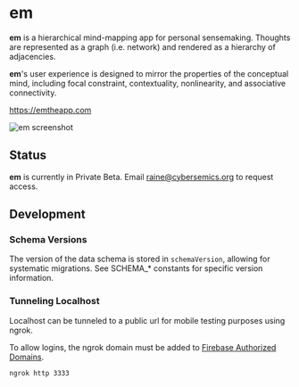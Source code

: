 # em

**em** is a hierarchical mind-mapping app for personal sensemaking. Thoughts are represented as a graph (i.e. network) and rendered as a hierarchy of adjacencies.

**em**'s user experience is designed to mirror the properties of the conceptual mind, including focal constraint, contextuality, nonlinearity, and associative connectivity.

https://emtheapp.com

![em screenshot](https://github.com/cybersemics/em-proto/blob/dev/screenshot.gif?raw=true)

## Status

**em** is currently in Private Beta. Email raine@cybersemics.org to request access.

## Development

### Schema Versions

The version of the data schema is stored in `schemaVersion`, allowing for systematic migrations. See SCHEMA_* constants for specific version information.

### Tunneling Localhost

Localhost can be tunneled to a public url for mobile testing purposes using ngrok.

To allow logins, the ngrok domain must be added to [Firebase Authorized Domains](https://console.firebase.google.com/u/0/project/em-proto/authentication/providers).

```sh
ngrok http 3333
```
